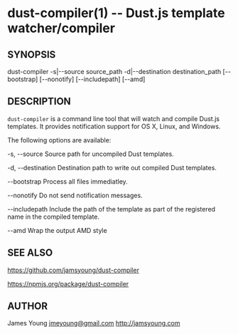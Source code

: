# dust-compiler(1) -- Dust.js template watcher/compiler


## SYNOPSIS
dust-compiler -s|--source source_path -d|--destination destination_path
[--bootstrap] [--nonotify] [--includepath] [--amd]



## DESCRIPTION
`dust-compiler` is a command line tool that will watch and compile Dust.js
templates.  It provides notification support for OS X, Linux, and Windows.

The following options are available:

-s, --source         Source path for uncompiled Dust templates.

-d, --destination    Destination path to write out compiled Dust templates.

--bootstrap          Process all files immediatley.

--nonotify           Do not send notification messages.

--includepath        Include the path of the template as part of the registered
                     name in the compiled template.

--amd                Wrap the output AMD style


## SEE ALSO
<https://github.com/jamsyoung/dust-compiler>

<https://npmjs.org/package/dust-compiler>


## AUTHOR
James Young jmeyoung@gmail.com <http://jamsyoung.com>
